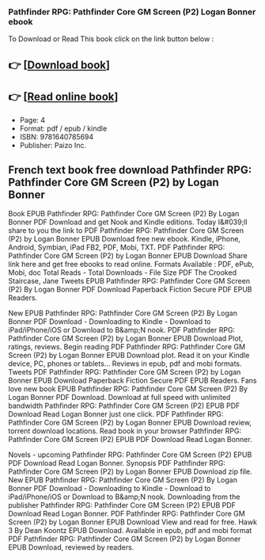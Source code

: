 ### Pathfinder RPG: Pathfinder Core GM Screen (P2) Logan Bonner ebook

To Download or Read This book click on the link button below :

## 👉  [**[Download book](http://ebooksharez.info/download.php?group=book&from=github.com&id=714094&lnk=1065 "Download book")**]

## 👉  [**[Read online book](http://ebooksharez.info/download.php?group=book&from=github.com&id=714094&lnk=1065 "Read online book")**]


* Page: 4
* Format: pdf / epub / kindle
* ISBN: 9781640785694
* Publisher: Paizo Inc.



## French text book free download Pathfinder RPG: Pathfinder Core GM Screen (P2) by Logan Bonner


Book EPUB Pathfinder RPG: Pathfinder Core GM Screen (P2) By Logan Bonner PDF Download and get Nook and Kindle editions. Today I&amp;#039;ll share to you the link to PDF Pathfinder RPG: Pathfinder Core GM Screen (P2) by Logan Bonner EPUB Download free new ebook. Kindle, iPhone, Android, Symbian, iPad FB2, PDF, Mobi, TXT. PDF Pathfinder RPG: Pathfinder Core GM Screen (P2) by Logan Bonner EPUB Download Share link here and get free ebooks to read online. Formats Available : PDF, ePub, Mobi, doc Total Reads - Total Downloads - File Size PDF The Crooked Staircase, Jane Tweets EPUB Pathfinder RPG: Pathfinder Core GM Screen (P2) By Logan Bonner PDF Download Paperback Fiction Secure PDF EPUB Readers.

New EPUB Pathfinder RPG: Pathfinder Core GM Screen (P2) By Logan Bonner PDF Download - Downloading to Kindle - Download to iPad/iPhone/iOS or Download to B&amp;amp;N nook. PDF Pathfinder RPG: Pathfinder Core GM Screen (P2) by Logan Bonner EPUB Download Plot, ratings, reviews. Begin reading PDF Pathfinder RPG: Pathfinder Core GM Screen (P2) by Logan Bonner EPUB Download plot. Read it on your Kindle device, PC, phones or tablets... Reviews in epub, pdf and mobi formats. Tweets PDF Pathfinder RPG: Pathfinder Core GM Screen (P2) by Logan Bonner EPUB Download Paperback Fiction Secure PDF EPUB Readers. Fans love new book EPUB Pathfinder RPG: Pathfinder Core GM Screen (P2) By Logan Bonner PDF Download. Download at full speed with unlimited bandwidth Pathfinder RPG: Pathfinder Core GM Screen (P2) EPUB PDF Download Read Logan Bonner just one click. PDF Pathfinder RPG: Pathfinder Core GM Screen (P2) by Logan Bonner EPUB Download review, torrent download locations. Read book in your browser Pathfinder RPG: Pathfinder Core GM Screen (P2) EPUB PDF Download Read Logan Bonner.

Novels - upcoming Pathfinder RPG: Pathfinder Core GM Screen (P2) EPUB PDF Download Read Logan Bonner. Synopsis PDF Pathfinder RPG: Pathfinder Core GM Screen (P2) by Logan Bonner EPUB Download zip file. New EPUB Pathfinder RPG: Pathfinder Core GM Screen (P2) By Logan Bonner PDF Download - Downloading to Kindle - Download to iPad/iPhone/iOS or Download to B&amp;amp;N nook. Downloading from the publisher Pathfinder RPG: Pathfinder Core GM Screen (P2) EPUB PDF Download Read Logan Bonner. PDF Pathfinder RPG: Pathfinder Core GM Screen (P2) by Logan Bonner EPUB Download View and read for free. Hawk 3 By Dean Koontz EPUB Download. Available in epub, pdf and mobi format PDF Pathfinder RPG: Pathfinder Core GM Screen (P2) by Logan Bonner EPUB Download, reviewed by readers.





